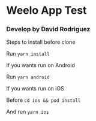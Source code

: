 # Weelo App Test
### Develop by David Rodriguez

Steps to install before clone

Run
`yarn install`

If you wants run on Android

Run `yarn android`

If you wants run on iOS

Before `cd ios && pod install`

And run `yarn ios`

